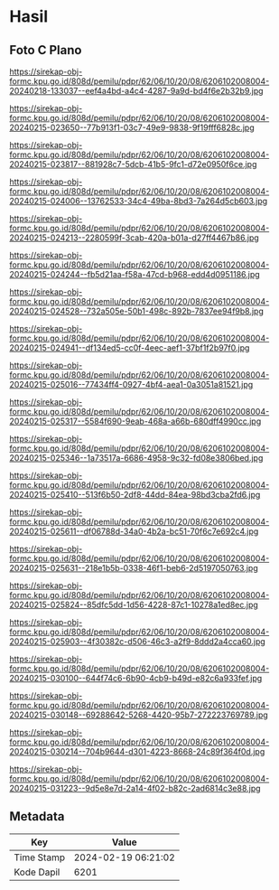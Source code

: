 # Hasil

## Foto C Plano

https://sirekap-obj-formc.kpu.go.id/808d/pemilu/pdpr/62/06/10/20/08/6206102008004-20240218-133037--eef4a4bd-a4c4-4287-9a9d-bd4f6e2b32b9.jpg

https://sirekap-obj-formc.kpu.go.id/808d/pemilu/pdpr/62/06/10/20/08/6206102008004-20240215-023650--77b913f1-03c7-49e9-9838-9f19fff6828c.jpg

https://sirekap-obj-formc.kpu.go.id/808d/pemilu/pdpr/62/06/10/20/08/6206102008004-20240215-023817--881928c7-5dcb-41b5-9fc1-d72e0950f6ce.jpg

https://sirekap-obj-formc.kpu.go.id/808d/pemilu/pdpr/62/06/10/20/08/6206102008004-20240215-024006--13762533-34c4-49ba-8bd3-7a264d5cb603.jpg

https://sirekap-obj-formc.kpu.go.id/808d/pemilu/pdpr/62/06/10/20/08/6206102008004-20240215-024213--2280599f-3cab-420a-b01a-d27ff4467b86.jpg

https://sirekap-obj-formc.kpu.go.id/808d/pemilu/pdpr/62/06/10/20/08/6206102008004-20240215-024244--fb5d21aa-f58a-47cd-b968-edd4d0951186.jpg

https://sirekap-obj-formc.kpu.go.id/808d/pemilu/pdpr/62/06/10/20/08/6206102008004-20240215-024528--732a505e-50b1-498c-892b-7837ee94f9b8.jpg

https://sirekap-obj-formc.kpu.go.id/808d/pemilu/pdpr/62/06/10/20/08/6206102008004-20240215-024941--df134ed5-cc0f-4eec-aef1-37bf1f2b97f0.jpg

https://sirekap-obj-formc.kpu.go.id/808d/pemilu/pdpr/62/06/10/20/08/6206102008004-20240215-025016--77434ff4-0927-4bf4-aea1-0a3051a81521.jpg

https://sirekap-obj-formc.kpu.go.id/808d/pemilu/pdpr/62/06/10/20/08/6206102008004-20240215-025317--5584f690-9eab-468a-a66b-680dff4990cc.jpg

https://sirekap-obj-formc.kpu.go.id/808d/pemilu/pdpr/62/06/10/20/08/6206102008004-20240215-025346--1a73517a-6686-4958-9c32-fd08e3806bed.jpg

https://sirekap-obj-formc.kpu.go.id/808d/pemilu/pdpr/62/06/10/20/08/6206102008004-20240215-025410--513f6b50-2df8-44dd-84ea-98bd3cba2fd6.jpg

https://sirekap-obj-formc.kpu.go.id/808d/pemilu/pdpr/62/06/10/20/08/6206102008004-20240215-025611--df06788d-34a0-4b2a-bc51-70f6c7e692c4.jpg

https://sirekap-obj-formc.kpu.go.id/808d/pemilu/pdpr/62/06/10/20/08/6206102008004-20240215-025631--218e1b5b-0338-46f1-beb6-2d5197050763.jpg

https://sirekap-obj-formc.kpu.go.id/808d/pemilu/pdpr/62/06/10/20/08/6206102008004-20240215-025824--85dfc5dd-1d56-4228-87c1-10278a1ed8ec.jpg

https://sirekap-obj-formc.kpu.go.id/808d/pemilu/pdpr/62/06/10/20/08/6206102008004-20240215-025903--4f30382c-d506-46c3-a2f9-8ddd2a4cca60.jpg

https://sirekap-obj-formc.kpu.go.id/808d/pemilu/pdpr/62/06/10/20/08/6206102008004-20240215-030100--644f74c6-6b90-4cb9-b49d-e82c6a933fef.jpg

https://sirekap-obj-formc.kpu.go.id/808d/pemilu/pdpr/62/06/10/20/08/6206102008004-20240215-030148--69288642-5268-4420-95b7-272223769789.jpg

https://sirekap-obj-formc.kpu.go.id/808d/pemilu/pdpr/62/06/10/20/08/6206102008004-20240215-030214--704b9644-d301-4223-8668-24c89f364f0d.jpg

https://sirekap-obj-formc.kpu.go.id/808d/pemilu/pdpr/62/06/10/20/08/6206102008004-20240215-031223--9d5e8e7d-2a14-4f02-b82c-2ad6814c3e88.jpg


## Metadata

| Key        | Value               |
| ---------- | ------------------- |
| Time Stamp | 2024-02-19 06:21:02 |
| Kode Dapil | 6201                |



